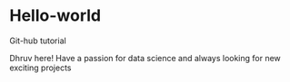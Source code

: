 # Hello-world
Git-hub tutorial 

Dhruv here! Have a passion for data science and always looking for new exciting projects 

